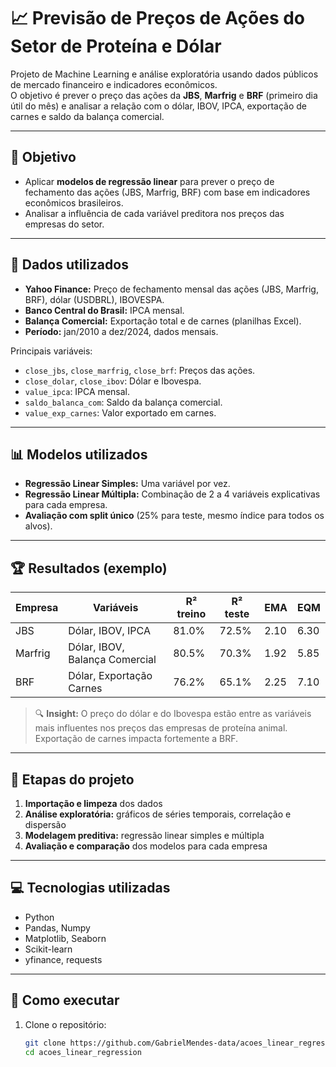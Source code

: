 # 📈 Previsão de Preços de Ações do Setor de Proteína e Dólar

Projeto de Machine Learning e análise exploratória usando dados públicos de mercado financeiro e indicadores econômicos.  
O objetivo é prever o preço das ações da **JBS**, **Marfrig** e **BRF** (primeiro dia útil do mês) e analisar a relação com o dólar, IBOV, IPCA, exportação de carnes e saldo da balança comercial.

---

## 🎯 Objetivo

- Aplicar **modelos de regressão linear** para prever o preço de fechamento das ações (JBS, Marfrig, BRF) com base em indicadores econômicos brasileiros.
- Analisar a influência de cada variável preditora nos preços das empresas do setor.

---

## 📁 Dados utilizados

- **Yahoo Finance:** Preço de fechamento mensal das ações (JBS, Marfrig, BRF), dólar (USDBRL), IBOVESPA.
- **Banco Central do Brasil:** IPCA mensal.
- **Balança Comercial:** Exportação total e de carnes (planilhas Excel).
- **Período:** jan/2010 a dez/2024, dados mensais.

Principais variáveis:
- `close_jbs`, `close_marfrig`, `close_brf`: Preços das ações.
- `close_dolar`, `close_ibov`: Dólar e Ibovespa.
- `value_ipca`: IPCA mensal.
- `saldo_balanca_com`: Saldo da balança comercial.
- `value_exp_carnes`: Valor exportado em carnes.

---

## 📊 Modelos utilizados

- **Regressão Linear Simples:** Uma variável por vez.
- **Regressão Linear Múltipla:** Combinação de 2 a 4 variáveis explicativas para cada empresa.
- **Avaliação com split único** (25% para teste, mesmo índice para todos os alvos).

---

## 🏆 Resultados (exemplo)

| Empresa   | Variáveis                        | R² treino | R² teste | EMA  | EQM   |
|-----------|----------------------------------|-----------|----------|------|-------|
| JBS       | Dólar, IBOV, IPCA                | 81.0%     | 72.5%    | 2.10 | 6.30  |
| Marfrig   | Dólar, IBOV, Balança Comercial   | 80.5%     | 70.3%    | 1.92 | 5.85  |
| BRF       | Dólar, Exportação Carnes         | 76.2%     | 65.1%    | 2.25 | 7.10  |

> 🔍 **Insight:** O preço do dólar e do Ibovespa estão entre as variáveis mais influentes nos preços das empresas de proteína animal. Exportação de carnes impacta fortemente a BRF.

---

## 📌 Etapas do projeto

1. **Importação e limpeza** dos dados
2. **Análise exploratória:** gráficos de séries temporais, correlação e dispersão
3. **Modelagem preditiva:** regressão linear simples e múltipla
4. **Avaliação e comparação** dos modelos para cada empresa

---

## 💻 Tecnologias utilizadas

- Python
- Pandas, Numpy
- Matplotlib, Seaborn
- Scikit-learn
- yfinance, requests

---

## 🚀 Como executar

1. Clone o repositório:
   ```bash
   git clone https://github.com/GabrielMendes-data/acoes_linear_regression.git
   cd acoes_linear_regression
